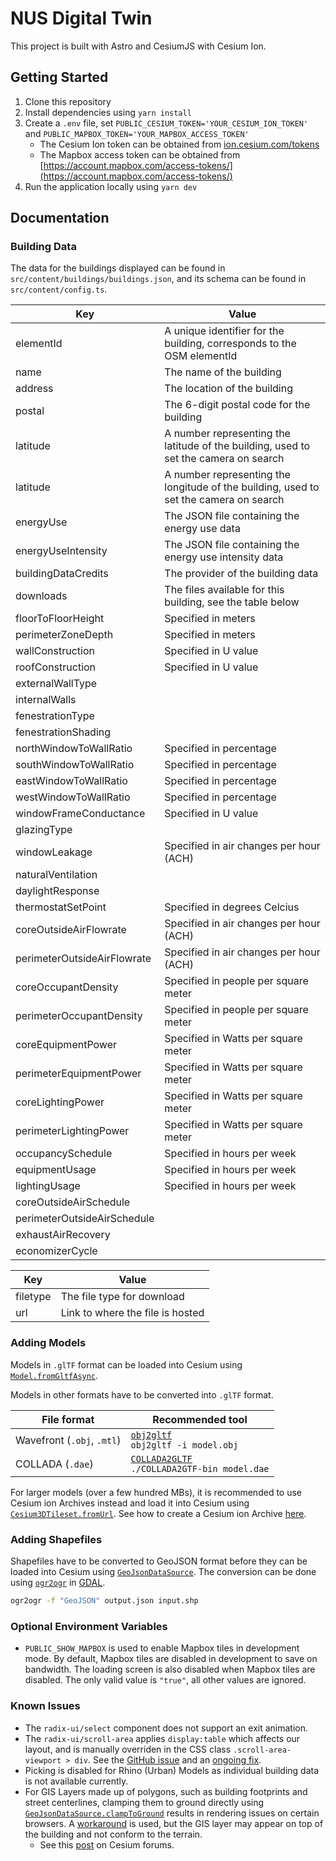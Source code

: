 # NUS Digital Twin

This project is built with Astro and CesiumJS with Cesium Ion.

## Getting Started

1. Clone this repository
2. Install dependencies using `yarn install`
3. Create a `.env` file, set `PUBLIC_CESIUM_TOKEN='YOUR_CESIUM_ION_TOKEN'` and `PUBLIC_MAPBOX_TOKEN='YOUR_MAPBOX_ACCESS_TOKEN'`
   - The Cesium Ion token can be obtained from [ion.cesium.com/tokens](https://ion.cesium.com/tokens)
   - The Mapbox access token can be obtained from [https://account.mapbox.com/access-tokens/](https://account.mapbox.com/access-tokens/)
4. Run the application locally using `yarn dev`

## Documentation

### Building Data

The data for the buildings displayed can be found in `src/content/buildings/buildings.json`, and its schema can be found in `src/content/config.ts`.

| Key                         | Value                                                                                 |
| --------------------------- | ------------------------------------------------------------------------------------- |
| elementId                   | A unique identifier for the building, corresponds to the OSM elementId                |
| name                        | The name of the building                                                              |
| address                     | The location of the building                                                          |
| postal                      | The 6-digit postal code for the building                                              |
| latitude                    | A number representing the latitude of the building, used to set the camera on search  |
| latitude                    | A number representing the longitude of the building, used to set the camera on search |
| energyUse                   | The JSON file containing the energy use data                                          |
| energyUseIntensity          | The JSON file containing the energy use intensity data                                |
| buildingDataCredits         | The provider of the building data                                                     |
| downloads                   | The files available for this building, see the table below                            |
| floorToFloorHeight          | Specified in meters                                                                   |
| perimeterZoneDepth          | Specified in meters                                                                   |
| wallConstruction            | Specified in U value                                                                  |
| roofConstruction            | Specified in U value                                                                  |
| externalWallType            |                                                                                       |
| internalWalls               |                                                                                       |
| fenestrationType            |                                                                                       |
| fenestrationShading         |                                                                                       |
| northWindowToWallRatio      | Specified in percentage                                                               |
| southWindowToWallRatio      | Specified in percentage                                                               |
| eastWindowToWallRatio       | Specified in percentage                                                               |
| westWindowToWallRatio       | Specified in percentage                                                               |
| windowFrameConductance      | Specified in U value                                                                  |
| glazingType                 |                                                                                       |
| windowLeakage               | Specified in air changes per hour (ACH)                                               |
| naturalVentilation          |                                                                                       |
| daylightResponse            |                                                                                       |
| thermostatSetPoint          | Specified in degrees Celcius                                                          |
| coreOutsideAirFlowrate      | Specified in air changes per hour (ACH)                                               |
| perimeterOutsideAirFlowrate | Specified in air changes per hour (ACH)                                               |
| coreOccupantDensity         | Specified in people per square meter                                                  |
| perimeterOccupantDensity    | Specified in people per square meter                                                  |
| coreEquipmentPower          | Specified in Watts per square meter                                                   |
| perimeterEquipmentPower     | Specified in Watts per square meter                                                   |
| coreLightingPower           | Specified in Watts per square meter                                                   |
| perimeterLightingPower      | Specified in Watts per square meter                                                   |
| occupancySchedule           | Specified in hours per week                                                           |
| equipmentUsage              | Specified in hours per week                                                           |
| lightingUsage               | Specified in hours per week                                                           |
| coreOutsideAirSchedule      |                                                                                       |
| perimeterOutsideAirSchedule |                                                                                       |
| exhaustAirRecovery          |                                                                                       |
| economizerCycle             |                                                                                       |

| Key      | Value                            |
| -------- | -------------------------------- |
| filetype | The file type for download       |
| url      | Link to where the file is hosted |

### Adding Models

Models in `.glTF` format can be loaded into Cesium using [`Model.fromGltfAsync`](https://cesium.com/learn/ion-sdk/ref-doc/Model.html#.fromGltfAsync).

Models in other formats have to be converted into `.glTF` format.

| File format                | Recommended tool                                                                                |
| -------------------------- | ----------------------------------------------------------------------------------------------- |
| Wavefront (`.obj`, `.mtl`) | [`obj2gltf`](https://github.com/CesiumGS/obj2gltf)<br>`obj2gltf -i model.obj`                   |
| COLLADA (`.dae`)           | [`COLLADA2GLTF`](https://github.com/KhronosGroup/COLLADA2GLTF)<br>`./COLLADA2GTF-bin model.dae` |

For larger models (over a few hundred MBs), it is recommended to use Cesium ion Archives instead and load it into Cesium using [`Cesium3DTileset.fromUrl`](https://cesium.com/learn/ion-sdk/ref-doc/Cesium3DTileset.html#.fromUrl). See how to create a Cesium ion Archive [here](https://cesium.com/learn/ion/cesium-ion-archives-and-exports/).

### Adding Shapefiles

Shapefiles have to be converted to GeoJSON format before they can be loaded into Cesium using [`GeoJsonDataSource`](https://cesium.com/learn/ion-sdk/ref-doc/GeoJsonDataSource.html). The conversion can be done using [`ogr2ogr`](https://gdal.org/programs/ogr2ogr.html) in [GDAL](https://gdal.org/).

```bash
ogr2ogr -f "GeoJSON" output.json input.shp
```

### Optional Environment Variables

- `PUBLIC_SHOW_MAPBOX` is used to enable Mapbox tiles in development mode. By default, Mapbox tiles are disabled in development to save on bandwidth. The loading screen is also disabled when Mapbox tiles are disabled. The only valid value is `"true"`, all other values are ignored.

### Known Issues

- The `radix-ui/select` component does not support an exit animation.
- The `radix-ui/scroll-area` applies `display:table` which affects our layout, and is manually overriden in the CSS class `.scroll-area-viewport > div`. See the [GitHub issue](https://github.com/radix-ui/primitives/issues/926) and an [ongoing fix](https://github.com/radix-ui/primitives/pull/2945).
- Picking is disabled for Rhino (Urban) Models as individual building data is not available currently.
- For GIS Layers made up of polygons, such as building footprints and street centerlines, clamping them to ground directly using [`GeoJsonDataSource.clampToGround`](https://cesium.com/learn/ion-sdk/ref-doc/GeoJsonDataSource.html?classFilter=geojson#.clampToGround) results in rendering issues on certain browsers. A [workaround](https://github.com/City-Syntax/nus-digital-twin/pull/74) is used, but the GIS layer may appear on top of the building and not conform to the terrain.
  - See this [post](https://community.cesium.com/t/macos-driver-bug-for-small-clamp-to-ground-polygons/24277) on Cesium forums.
